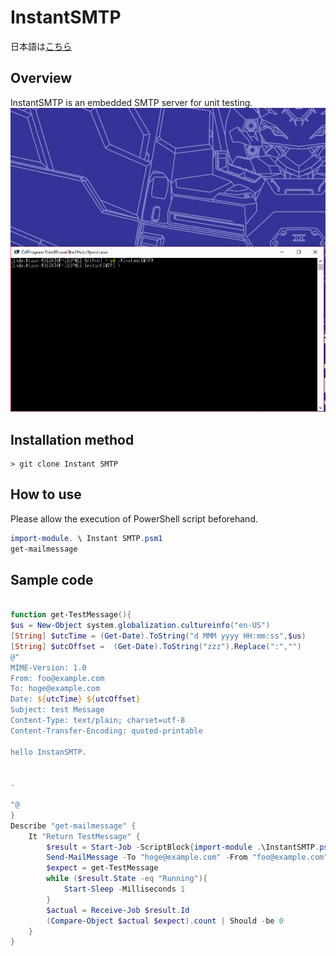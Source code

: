 # InstantSMTP

日本語は[こちら](Readme_ja.md)

## Overview
InstantSMTP is an embedded SMTP server for unit testing.
![demo](/document/demo.gif)

## Installation method

```
> git clone Instant SMTP
```

## How to use

Please allow the execution of PowerShell script beforehand.
``` PowerShell
import-module. \ Instant SMTP.psm1
get-mailmessage
```

## Sample code

```PowerShell:Get-MailMessage.Tests.ps1

function get-TestMessage(){
$us = New-Object system.globalization.cultureinfo("en-US")
[String] $utcTime = (Get-Date).ToString("d MMM yyyy HH:mm:ss",$us)
[String] $utcOffset =  (Get-Date).ToString("zzz").Replace(":","")
@"
MIME-Version: 1.0
From: foo@example.com
To: hoge@example.com
Date: ${utcTime} ${utcOffset}
Subject: test Message
Content-Type: text/plain; charset=utf-8
Content-Transfer-Encoding: quoted-printable

hello InstanSMTP.


.

"@
}
Describe "get-mailmessage" {
    It "Return TestMessage" {
        $result = Start-Job -ScriptBlock{import-module .\InstantSMTP.psm1;get-mailmessage;}
        Send-MailMessage -To "hoge@example.com" -From "foo@example.com" -SmtpServer "127.0.0.1" -Subject "test Message" -Body "hello InstanSMTP." -Encoding UTF8   
        $expect = get-TestMessage
        while ($result.State -eq "Running"){
            Start-Sleep -Milliseconds 1
        }
        $actual = Receive-Job $result.Id
        (Compare-Object $actual $expect).count | Should -be 0
    }
}


```